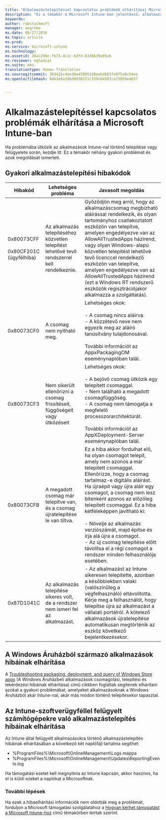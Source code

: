```yaml
---
title: "Alkalmazástelepítéssel kapcsolatos problémák elhárítása| Microsoft Intune"
description: "Ez a témakör a Microsoft Intune-ban jelentkező, alkalmazástelepítéssel kapcsolatos problémák megoldásához nyújt segítséget."
keywords: 
author: robstackmsft
manager: angrobe
ms.date: 09/27/2016
ms.topic: article
ms.prod: 
ms.service: microsoft-intune
ms.technology: 
ms.assetid: 28ac298e-fb73-4c1c-b3fd-8336639e05e6
ms.reviewer: mghadial
ms.suite: ems
translationtype: Human Translation
ms.sourcegitcommit: 30d42bc4ee38a45895320eebd665fe8f5a0cb4ee
ms.openlocfilehash: 0db3e6a39bd0d30231c339cb4501ce25059e4657


---
```


# Alkalmazástelepítéssel kapcsolatos problémák elhárítása a Microsoft Intune-ban
Ha problémába ütközik az alkalmazások Intune-nal történő telepítése vagy felügyelete során, kezdje itt. Ez a témakör néhány gyakori problémát és azok megoldását ismerteti.

## Gyakori alkalmazástelepítési hibakódok

|Hibakód|Lehetséges probléma|Javasolt megoldás|
|--------------|--------------------|------------------------|
|0x80073CFF<br /><br />0x80CF201C (ügyfélhiba)|Az alkalmazás telepítéséhez közvetlen telepítést lehetővé tevő rendszerrel kell rendelkeznie.|Győződjön meg arról, hogy az alkalmazáscsomag megbízható aláírással rendelkezik, és olyan tartományhoz csatlakoztatott eszközön van telepítve, amelyen engedélyezve van az AllowAllTrustedApps házirend, vagy olyan Windows-alapú közvetlen telepítést lehetővé tevő licenccel rendelkező eszközön van telepítve, amelyen engedélyezve van az AllowAllTrustedApps házirend (ezt a Windows RT rendszerű eszközök regisztrációjakor alkalmazza a szolgáltatás).|
|0x80073CF0|A csomag nem nyitható meg.|Lehetséges okok:<br /><br />-   A csomag nincs aláírva.<br />-   A közzétevő neve nem egyezik meg az aláíró tanúsítvány tulajdonosával.<br /><br />További információt az AppxPackagingOM eseménynaplóban talál.|
|0x80073CF3|Nem sikerült ellenőrizni a csomag frissítéseit, függőségeit vagy ütközéseit|Lehetséges okok:<br /><br />-   A bejövő csomag ütközik egy telepített csomaggal.<br />-   Nem található a megadott csomagfüggőség.<br />-   A csomag nem támogatja a megfelelő processzorarchitektúrát.<br /><br />További információt az AppXDeployment-Server eseménynaplóban talál.|
|0x80073CFB|A megadott csomag már telepítve van, és a csomag újratelepítése le van tiltva.|Ez a hiba akkor fordulhat elő, ha olyan csomagot telepít, amely nem azonos a már telepített csomaggal. Ellenőrizze, hogy a csomag tartalmaz-e digitális aláírást. Ha újraépít vagy újra aláír egy csomagot, a csomag nem lesz bitenként azonos az előzőleg telepített csomaggal. Ez a hiba kétféleképpen javítható ki:<br /><br />-   Növelje az alkalmazás verziószámát, majd építse és írja alá újra a csomagot.<br />-   Az új csomag telepítése előtt távolítsa el a régi csomagot a rendszer minden felhasználója esetében.|
|0x87D1041C|Az alkalmazás telepítése sikeres volt, de a rendszer nem ismeri fel az alkalmazást.|- Az alkalmazást az Intune sikeresen telepítette, azonban a későbbiekben valaki (valószínűleg a végfelhasználó) eltávolította. Kérje meg a felhasználót, hogy telepítse újra az alkalmazást a vállalati portálról. A kötelező alkalmazások újratelepítése automatikusan megtörténik az eszköz következő bejelentkezésekor.|

## A Windows Áruházból származó alkalmazások hibáinak elhárítása

A [Troubleshooting packaging, deployment, and query of Windows Store apps](https://msdn.microsoft.com/library/windows/desktop/hh973484.aspx) (A Windows Áruházbeli alkalmazások csomagolási, telepítési és lekérdezési hibáinak elhárítása) című cikkben foglaltak segítenek elhárítani azokat a gyakori problémákat, amelyeket alkalmazásoknak a Windows Áruházból akár Intune-nal, akár más módon történő telepítésekor tapasztal.

## Az Intune-szoftverügyféllel felügyelt számítógépekre való alkalmazástelepítés hibáinak elhárítása
Az Intune által felügyelt alkalmazásokra történő alkalmazástelepítés hibáinak elhárításában a következő két naplófájl tartalma segíthet:
- %ProgramFiles%\Microsoft\OnlineManagement\Logs mappa
- %ProgramFiles%\Microsoft\OnlineManagement\Updates\ReportingEvents.log

Ha támogatási esetet kell megnyitnia az Intune kapcsán, akkor hasznos, ha el is küldi ezeket a naplókat a Microsoftnak.


### További lépések
Ha ezek a hibaelhárítási információk nem oldották meg a problémát, forduljon a Microsoft támogatási szolgálatához a [Hogyan kérhet támogatást a Microsoft Intune-hoz](how-to-get-support-for-microsoft-intune.md) című témakörben leírtak szerint.



<!--HONumber=Sep16_HO4-->


